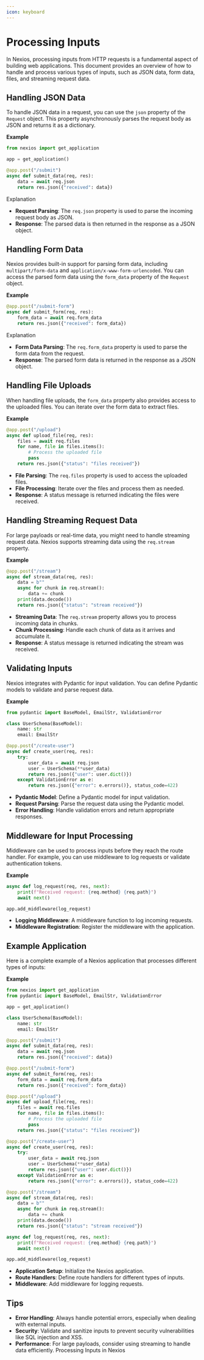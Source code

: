 ```yaml
---
icon: keyboard
---
```


# Processing Inputs&#x20;

In Nexios, processing inputs from HTTP requests is a fundamental aspect of building web applications. This document provides an overview of how to handle and process various types of inputs, such as JSON data, form data, files, and streaming request data.

## Handling JSON Data

To handle JSON data in a request, you can use the `json` property of the `Request` object. This property asynchronously parses the request body as JSON and returns it as a dictionary.

**Example**

```python
from nexios import get_application

app = get_application()

@app.post("/submit")
async def submit_data(req, res):
    data = await req.json
    return res.json({"received": data})
```

Explanation

* **Request Parsing**: The `req.json` property is used to parse the incoming request body as JSON.
* **Response**: The parsed data is then returned in the response as a JSON object.

## Handling Form Data

Nexios provides built-in support for parsing form data, including `multipart/form-data` and `application/x-www-form-urlencoded`. You can access the parsed form data using the `form_data` property of the `Request` object.

**Example**

```python
@app.post("/submit-form")
async def submit_form(req, res):
    form_data = await req.form_data
    return res.json({"received": form_data})
```

Explanation

* **Form Data Parsing**: The `req.form_data` property is used to parse the form data from the request.
* **Response**: The parsed form data is returned in the response as a JSON object.

## Handling File Uploads

When handling file uploads, the `form_data` property also provides access to the uploaded files. You can iterate over the form data to extract files.

**Example**

```python
@app.post("/upload")
async def upload_file(req, res):
    files = await req.files
    for name, file in files.items():
        # Process the uploaded file
        pass
    return res.json({"status": "files received"})
```

* **File Parsing**: The `req.files` property is used to access the uploaded files.
* **File Processing**: Iterate over the files and process them as needed.
* **Response**: A status message is returned indicating the files were received.

## Handling Streaming Request Data

For large payloads or real-time data, you might need to handle streaming request data. Nexios supports streaming data using the `req.stream` property.

**Example**

```python
@app.post("/stream")
async def stream_data(req, res):
    data = b""
    async for chunk in req.stream():
        data += chunk
    print(data.decode())
    return res.json({"status": "stream received"})
```

* **Streaming Data**: The `req.stream` property allows you to process incoming data in chunks.
* **Chunk Processing**: Handle each chunk of data as it arrives and accumulate it.
* **Response**: A status message is returned indicating the stream was received.

## Validating Inputs

Nexios integrates with Pydantic for input validation. You can define Pydantic models to validate and parse request data.

**Example**

```python
from pydantic import BaseModel, EmailStr, ValidationError

class UserSchema(BaseModel):
    name: str
    email: EmailStr

@app.post("/create-user")
async def create_user(req, res):
    try:
        user_data = await req.json
        user = UserSchema(**user_data)
        return res.json({"user": user.dict()})
    except ValidationError as e:
        return res.json({"error": e.errors()}, status_code=422)
```

* **Pydantic Model**: Define a Pydantic model for input validation.
* **Request Parsing**: Parse the request data using the Pydantic model.
* **Error Handling**: Handle validation errors and return appropriate responses.

## Middleware for Input Processing

Middleware can be used to process inputs before they reach the route handler. For example, you can use middleware to log requests or validate authentication tokens.

**Example**

```python
async def log_request(req, res, next):
    print(f"Received request: {req.method} {req.path}")
    await next()

app.add_middleware(log_request)
```

* **Logging Middleware**: A middleware function to log incoming requests.
* **Middleware Registration**: Register the middleware with the application.

## Example Application

Here is a complete example of a Nexios application that processes different types of inputs:

**Example**

```python
from nexios import get_application
from pydantic import BaseModel, EmailStr, ValidationError

app = get_application()

class UserSchema(BaseModel):
    name: str
    email: EmailStr

@app.post("/submit")
async def submit_data(req, res):
    data = await req.json
    return res.json({"received": data})

@app.post("/submit-form")
async def submit_form(req, res):
    form_data = await req.form_data
    return res.json({"received": form_data})

@app.post("/upload")
async def upload_file(req, res):
    files = await req.files
    for name, file in files.items():
        # Process the uploaded file
        pass
    return res.json({"status": "files received"})

@app.post("/create-user")
async def create_user(req, res):
    try:
        user_data = await req.json
        user = UserSchema(**user_data)
        return res.json({"user": user.dict()})
    except ValidationError as e:
        return res.json({"error": e.errors()}, status_code=422)

@app.post("/stream")
async def stream_data(req, res):
    data = b""
    async for chunk in req.stream():
        data += chunk
    print(data.decode())
    return res.json({"status": "stream received"})

async def log_request(req, res, next):
    print(f"Received request: {req.method} {req.path}")
    await next()

app.add_middleware(log_request)
```

* **Application Setup**: Initialize the Nexios application.
* **Route Handlers**: Define route handlers for different types of inputs.
* **Middleware**: Add middleware for logging requests.

## Tips

* **Error Handling**: Always handle potential errors, especially when dealing with external inputs.
* **Security**: Validate and sanitize inputs to prevent security vulnerabilities like SQL injection and XSS.
* **Performance**: For large payloads, consider using streaming to handle data efficiently. Processing Inputs in Nexios
